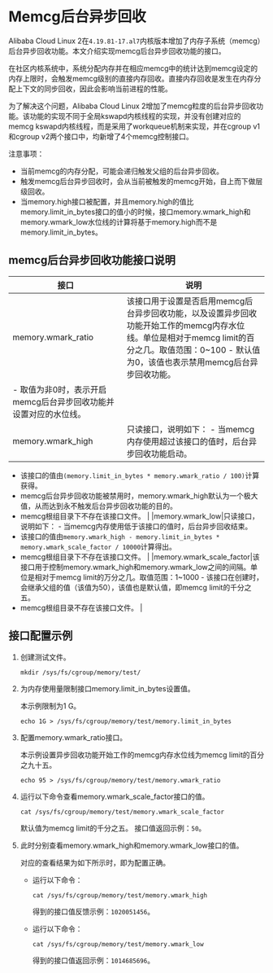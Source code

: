 # Memcg后台异步回收

Alibaba Cloud Linux 2在`4.19.81-17.al7`内核版本增加了内存子系统（memcg）后台异步回收功能。本文介绍实现memcg后台异步回收功能的接口。

在社区内核系统中，系统分配内存并在相应memcg中的统计达到memcg设定的内存上限时，会触发memcg级别的直接内存回收。直接内存回收是发生在内存分配上下文的同步回收，因此会影响当前进程的性能。

为了解决这个问题，Alibaba Cloud Linux 2增加了memcg粒度的后台异步回收功能。该功能的实现不同于全局kswapd内核线程的实现，并没有创建对应的memcg kswapd内核线程，而是采用了workqueue机制来实现，并在cgroup v1和cgroup v2两个接口中，均新增了4个memcg控制接口。

注意事项：

-   当前memcg的内存分配，可能会递归触发父组的后台异步回收。
-   触发memcg后台异步回收时，会从当前被触发的memcg开始，自上而下做层级回收。
-   当memory.high接口被配置，并且memory.high的值比memory.limit\_in\_bytes接口的值小的时候，接口memory.wmark\_high和memory.wmark\_low水位线的计算将基于memory.high而不是memory.limit\_in\_bytes。

## memcg后台异步回收功能接口说明

|接口|说明|
|--|--|
|memory.wmark\_ratio|该接口用于设置是否启用memcg后台异步回收功能，以及设置异步回收功能开始工作的memcg内存水位线。单位是相对于memcg limit的百分之几。取值范围：0~100 -   默认值为0，该值也表示禁用memcg后台异步回收功能。
-   取值为非0时，表示开启memcg后台异步回收功能并设置对应的水位线。 |
|memory.wmark\_high|只读接口，说明如下： -   当memcg内存使用超过该接口的值时，后台异步回收功能启动。
-   该接口的值由`(memory.limit_in_bytes * memory.wmark_ratio / 100)`计算获得。
-   memcg后台异步回收功能被禁用时，memory.wmark\_high默认为一个极大值，从而达到永不触发后台异步回收功能的目的。
-   memcg根组目录下不存在该接口文件。 |
|memory.wmark\_low|只读接口，说明如下： -   当memcg内存使用低于该接口的值时，后台异步回收结束。
-   该接口的值由`memory.wmark_high - memory.limit_in_bytes * memory.wmark_scale_factor / 10000`计算得出。
-   memcg根组目录下不存在该接口文件。 |
|memory.wmark\_scale\_factor|该接口用于控制memory.wmark\_high和memory.wmark\_low之间的间隔。单位是相对于memcg limit的万分之几。取值范围：1~1000 -   该接口在创建时，会继承父组的值（该值为50），该值也是默认值，即memcg limit的千分之五。
-   memcg根组目录不存在该接口文件。 |

## 接口配置示例

1.  创建测试文件。

    ```
    mkdir /sys/fs/cgroup/memory/test/
    ```

2.  为内存使用量限制接口memory.limit\_in\_bytes设置值。

    本示例限制为1 G。

    ```
    echo 1G > /sys/fs/cgroup/memory/test/memory.limit_in_bytes
    ```

3.  配置memory.wmark\_ratio接口。

    本示例设置异步回收功能开始工作的memcg内存水位线为memcg limit的百分之九十五。

    ```
    echo 95 > /sys/fs/cgroup/memory/test/memory.wmark_ratio
    ```

4.  运行以下命令查看memory.wmark\_scale\_factor接口的值。

    ```
    cat /sys/fs/cgroup/memory/test/memory.wmark_scale_factor
    ```

    默认值为memcg limit的千分之五。 接口值返回示例：`50`。

5.  此时分别查看memory.wmark\_high和memory.wmark\_low接口的值。

    对应的查看结果为如下所示时，即为配置正确。

    -   运行以下命令：

        ```
        cat /sys/fs/cgroup/memory/test/memory.wmark_high
        ```

        得到的接口值反馈示例：`1020051456`。

    -   运行以下命令：

        ```
        cat /sys/fs/cgroup/memory/test/memory.wmark_low
        ```

        得到的接口值返回示例：`1014685696`。


